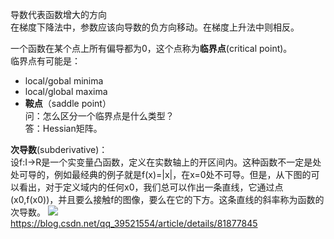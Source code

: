 导数代表函数增大的方向  
在梯度下降法中，参数应该向导数的负方向移动。在梯度上升法中则相反。

一个函数在某个点上所有偏导都为0，这个点称为**临界点**(critical point)。  
临界点有可能是：  
- local/gobal minima  
- local/global maxima  
- **鞍点**（saddle point）  
问：怎么区分一个临界点是什么类型？  
答：Hessian矩阵。  

**次导数**(subderivative)：  
设f:I→R是一个实变量凸函数，定义在实数轴上的开区间内。这种函数不一定是处处可导的，例如最经典的例子就是f(x)=|x|，在x=0处不可导。但是，从下图的可以看出，对于定义域内的任何x0，我们总可以作出一条直线，它通过点(x0,f(x0))，并且要么接触f的图像，要么在它的下方。这条直线的斜率称为函数的次导数。
![](https://img-blog.csdn.net/20160713112658715)  
https://blog.csdn.net/qq_39521554/article/details/81877845